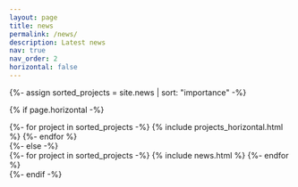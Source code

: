 ```yaml
---
layout: page
title: news
permalink: /news/
description: Latest news
nav: true
nav_order: 2
horizontal: false
---
```

<!-- pages/news.md -->

<!-- Display projects without categories -->
  {%- assign sorted_projects = site.news | sort: "importance" -%}
  <!-- Generate cards for each project -->
  {% if page.horizontal -%}
  <div class="container">
    <div class="row row-cols-2">
    {%- for project in sorted_projects -%}
      {% include projects_horizontal.html %}
    {%- endfor %}
    </div>
  </div>
  {%- else -%}
  <div class="grid">
    {%- for project in sorted_projects -%}
      {% include news.html %}
    {%- endfor %}
  </div>
  {%- endif -%}
